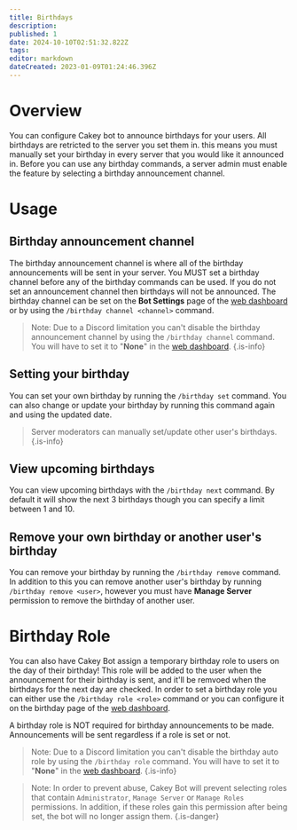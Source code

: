 ```yaml
---
title: Birthdays
description: 
published: 1
date: 2024-10-10T02:51:32.822Z
tags: 
editor: markdown
dateCreated: 2023-01-09T01:24:46.396Z
---
```


# Overview
You can configure Cakey bot to announce birthdays for your users. All birthdays are retricted to the server you set them in. this means you must manually set your birthday in every server that you would like it announced in. Before you can use any birthday commands, a server admin must enable the feature by selecting a birthday announcement channel.

# Usage
## Birthday announcement channel
The birthday announcement channel is where all of the birthday announcements will be sent in your server. You MUST set a birthday channel before any of the birthday commands can be used. If you do not set an announcement channel then birthdays will not be announced. The birthday channel can be set on the **Bot Settings** page of the [web dashboard](https://cakey.bot/dashboard/public) or by using the `/birthday channel <channel>` command.
> Note: Due to a Discord limitation you can't disable the birthday announcement channel by using the `/birthday channel` command. You will have to set it to "**None**" in the [web dashboard](https://cakey.bot/dashboard/public).
{.is-info}

## Setting your birthday
You can set your own birthday by running the `/birthday set` command. You can also change or update your birthday by running this command again and using the updated date.
> Server moderators can manually set/update other user's birthdays.
{.is-info}

## View upcoming birthdays
You can view upcoming birthdays with the `/birthday next` command. By default it will show the next 3 birthdays though you can specify a limit between 1 and 10.

## Remove your own birthday or another user's birthday
You can remove your birthday by running the `/birthday remove` command. 
In addition to this you can remove another user's birthday by running `/birthday remove <user>`, however you must have **Manage Server** permission to remove the birthday of another user.

# Birthday Role
You can also have Cakey Bot assign a temporary birthday role to users on the day of their birthday! This role will be added to the user when the announcement for their birthday is sent, and it'll be remvoed when the birthdays for the next day are checked. In order to set a birthday role you can either use the `/birthday role <role>` command or you can configure it on the birthday page of the [web dashboard](https://cakey.bot/dashboard/public).

A birthday role is NOT required for birthday announcements to be made. Announcements will be sent regardless if a role is set or not.

> Note: Due to a Discord limitation you can't disable the birthday auto role by using the `/birthday role` command. You will have to set it to "**None**" in the [web dashboard](https://cakey.bot/dashboard/public).
{.is-info}

> Note: In order to prevent abuse, Cakey Bot will prevent selecting roles that contain `Administrator`, `Manage Server` or `Manage Roles` permissions. In addition, if these roles gain this permission after being set, the bot will no longer assign them.
{.is-danger}